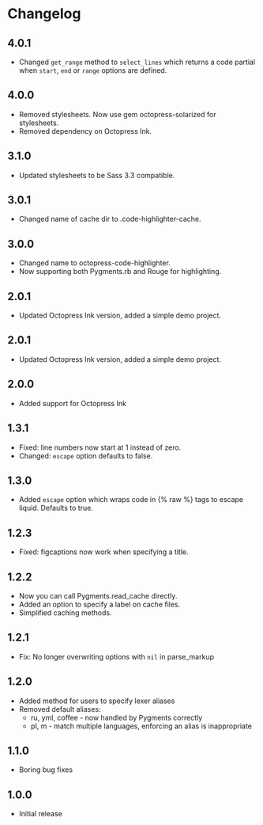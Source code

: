 # Changelog

## 4.0.1
  - Changed `get_range` method to `select_lines` which returns a code partial when `start`, `end` or `range` options are defined.

## 4.0.0
  - Removed stylesheets. Now use gem octopress-solarized for stylesheets.
  - Removed dependency on Octopress Ink.

## 3.1.0
  - Updated stylesheets to be Sass 3.3 compatible.

## 3.0.1
  - Changed name of cache dir to .code-highlighter-cache.

## 3.0.0
  - Changed name to octopress-code-highlighter.
  - Now supporting both Pygments.rb and Rouge for highlighting.

## 2.0.1
  - Updated Octopress Ink version, added a simple demo project.

## 2.0.1
  - Updated Octopress Ink version, added a simple demo project.

## 2.0.0
  - Added support for Octopress Ink

## 1.3.1
  - Fixed: line numbers now start at 1 instead of zero.
  - Changed: `escape` option defaults to false.

## 1.3.0
  - Added `escape` option which wraps code in {% raw %} tags to escape liquid. Defaults to true.

## 1.2.3
  - Fixed: figcaptions now work when specifying a title.

## 1.2.2
  - Now you can call Pygments.read_cache directly.
  - Added an option to specify a label on cache files.
  - Simplified caching methods.

## 1.2.1
  - Fix: No longer overwriting options with `nil` in parse_markup

## 1.2.0
  - Added method for users to specify lexer aliases
  - Removed default aliases:
    - ru, yml, coffee - now handled by Pygments correctly
    - pl, m - match multiple languages, enforcing an alias is inappropriate

## 1.1.0
  - Boring bug fixes

## 1.0.0
  - Initial release
